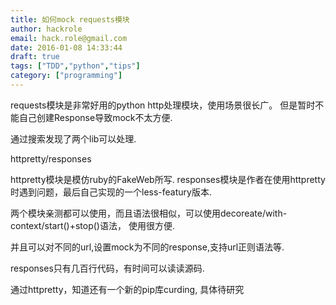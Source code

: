 ```yaml
---
title: 如何mock requests模块
author: hackrole
email: hack.role@gmail.com
date: 2016-01-08 14:33:44
draft: true
tags: ["TDD","python","tips"]
category: ["programming"]
---
```





requests模块是非常好用的python http处理模块，使用场景很长广。
但是暂时不能自己创建Response导致mock不太方便.

通过搜索发现了两个lib可以处理.

httpretty/responses

httpretty模块是模仿ruby的FakeWeb所写.
responses模块是作者在使用httpretty时遇到问题，最后自己实现的一个less-featury版本.

两个模块亲测都可以使用，而且语法很相似，可以使用decoreate/with-context/start()+stop()语法，
使用很方便.

并且可以对不同的url,设置mock为不同的response,支持url正则语法等.

responses只有几百行代码，有时间可以读读源码.

通过httpretty，知道还有一个新的pip库curding, 具体待研究
